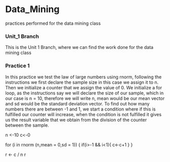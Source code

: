 # Data_Mining
practices performed for the data mining class

### Unit_1 Branch
This is the Unit 1 Branch, where we can find the work done for the data mining class

### Practice 1 
In this practice we test the law of large numbers using rnorm, following the instructions we first declare the sample size in this case we assign it to n.
Then we initialize a counter that we assign the value of 0. We initialize a for loop, as the instructions say we will declare the size of our sample, which in our case is n = 10, therefore we will write n, mean would be our mean vector and sd would be the standard deviation vector. To find out how many numbers there are between -1 and 1, we start a condition where if this is fulfilled our counter will increase, when the condition is not fulfilled it gives us the result variable that we obtain from the division of the counter between the sample.

n <-10
c<-0

for (i in rnorm (n,mean = 0,sd = 1)) {
  if(i>-1 && i<1){
    c<-c+1
  }
}

r <- c / n
r